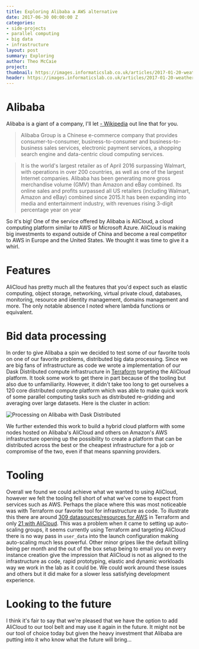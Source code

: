 ```yaml
---
title: Exploring Alibaba a AWS alternative
date: 2017-06-30 00:00:00 Z
categories:
- side-projects
- parallel computing
- big data
- infrastructure
layout: post
summary: Exploring
author: Theo McCaie
project:
thumbnail: https://images.informaticslab.co.uk/articles/2017-01-20-weather-sparkline/weather_spark_thumb.png
header: https://images.informaticslab.co.uk/articles/2017-01-20-weather-sparkline/sparkline_head.png
---
```

 
 
# Alibaba
 
 
Alibaba is a giant of a company, I'll let [- Wikipedia](https://en.wikipedia.org/wiki/Alibaba_Group) out line that for you.
 
> Alibaba Group is a Chinese e-commerce company that provides consumer-to-consumer, business-to-consumer and business-to-business sales services, electronic payment services, a shopping search engine and data-centric cloud computing services.
 
> It is the world's largest retailer as of April 2016 surpassing Walmart, with operations in over 200 countries, as well as one of the largest Internet companies. Alibaba has been generating more gross merchandise volume (GMV) than Amazon and eBay combined. Its online sales and profits surpassed all US retailers (including Walmart, Amazon and eBay) combined since 2015.It has been expanding into media and entertainment industry, with revenues rising 3-digit percentage year on year
 
So it's big! One of the service offered by Alibaba is AliCloud, a cloud computing platform similar to AWS or Microsoft Azure. AliCloud is making big investments to expand outside of China and become a real competitor to AWS in Europe and the United States. We thought it was time to give it a whirl.
 
# Features
 
AliCloud has pretty much all the features that you'd expect such as elastic computing, object storage, networking, virtual private cloud, databases, monitoring, resource and identity management, domains management and more. The only notable absence I noted where lambda functions or equivalent.
 
# Bid data processing
 
In order to give Alibaba a spin we decided to test some of our favorite tools on one of our favorite problems, distributed big data processing. Since we are big fans of infrastructure as code we wrote a implementation of our Dask Distributed compute infrastructure in [Terraform](https://www.terraform.io/) targeting the AliCloud platform. It took some work to get there in part because of the tooling but also due to unfamiliarity. However, it didn't take too long to get ourselves a 120 core distributed compute platform which was able to make quick work of some parallel computing tasks such as distributed re-gridding and averaging over large datasets. Here is the cluster in action:
 
![Processing on Alibaba with Dask Distributed](https://images.informaticslab.co.uk/misc/208ff4b5414132b9c2ed9006d6e38fbe.gif)
 
We further extended this work to build a hybrid cloud platform with some nodes hosted on Alibaba's AliCloud and others on Amazon's AWS infrastructure opening up the possibility to create a platform that can be distributed across the best or the cheapest infrastructure for a job or compromise of the two, even if that means spanning providers.
 
 
# Tooling
 
Overall we found we could achieve what we wanted to using AliCloud, however we felt the tooling fell short of what we've come to expect from services such as AWS. Perhaps the place where this was most noticeable was with Terraform our favorite tool for infrastructure as code. To illustrate this there are around [309 datasources/resources for AWS](https://www.terraform.io/docs/providers/aws/index.html) in Terraform and only [21 with AliCloud](https://www.terraform.io/docs/providers/alicloud/index.html). This was a problem when it came to setting up auto-scaling groups, it seems currently using Terraform and targeting AliCloud there is no way pass in `user_data` into the launch configuration making auto-scaling much less powerful. Other minor gripes like the default billing being per month and the out of the box setup being to email you on every instance creation give the impression that AliCloud is not as aligned to the infrastructure as code, rapid prototyping, elastic and dynamic workloads way we work in the lab as it could be. We could work around these issues and others but it did make for a slower less satisfying development experience.
 
# Looking to the future
 
I think it's fair to say that we're pleased that we have the option to add AliCloud to our tool belt and may use it again in the future. It might not be our tool of choice today but given the heavy investment that Alibaba are putting into it who know what the future will bring...